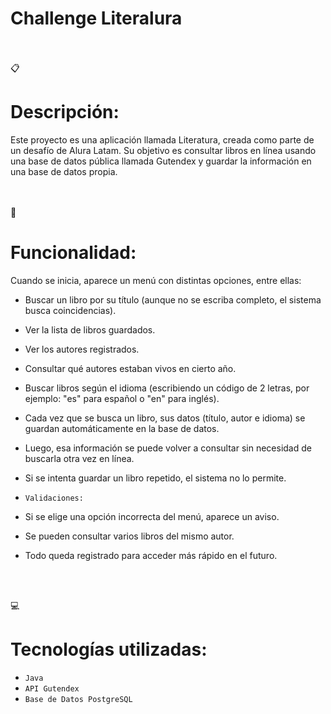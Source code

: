 # Challenge Literalura

<br></br>
:clipboard:<h1>Descripción:</h1>
<p>Este proyecto es una aplicación llamada Literatura, creada como parte de un desafío de Alura Latam.
Su objetivo es consultar libros en línea usando una base de datos pública llamada Gutendex y guardar la información en una base de datos propia.</p>

<br></br>
:wrench:<h1>Funcionalidad:</h1>

Cuando se inicia, aparece un menú con distintas opciones, entre ellas:

- Buscar un libro por su título (aunque no se escriba completo, el sistema busca coincidencias).
- Ver la lista de libros guardados.
- Ver los autores registrados.
- Consultar qué autores estaban vivos en cierto año.
- Buscar libros según el idioma (escribiendo un código de 2 letras, por ejemplo: "es" para español o "en" para inglés).

- Cada vez que se busca un libro, sus datos (título, autor e idioma) se guardan automáticamente en la base de datos.
- Luego, esa información se puede volver a consultar sin necesidad de buscarla otra vez en línea.
- Si se intenta guardar un libro repetido, el sistema no lo permite.

- `Validaciones:`
- Si se elige una opción incorrecta del menú, aparece un aviso.
- Se pueden consultar varios libros del mismo autor.
- Todo queda registrado para acceder más rápido en el futuro.

<br></br>

:computer:<h1>Tecnologías utilizadas:</h1>
- `Java`
- `API Gutendex`
- `Base de Datos PostgreSQL`
